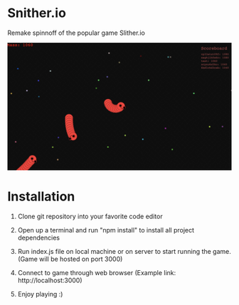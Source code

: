 # Snither.io
Remake spinnoff of the popular game Slither.io

![gameplay image](README-images/image1.png)

# Installation

1. Clone git repository into your favorite code editor

2. Open up a terminal and run "npm install" to install all project dependencies

3. Run index.js file on local machine or on server to start running the game. (Game will be hosted on port 3000)

4. Connect to game through web browser (Example link: http://localhost:3000)

5. Enjoy playing :)



